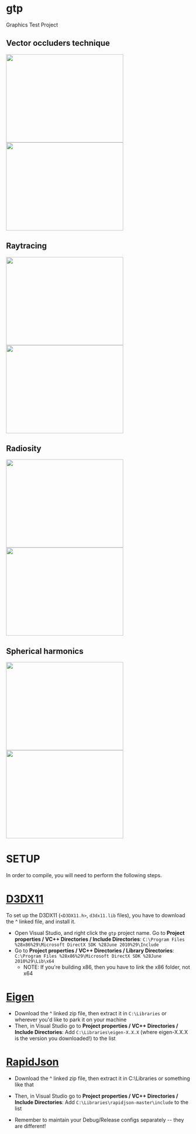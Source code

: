 gtp
===

Graphics Test Project

## Vector occluders technique
<img src="http://i.imgur.com/FyJetdS.png" width="320" height="240" /> <img src="http://i.imgur.com/vFpWgoz.png" width="320" height="240" />

## Raytracing
<img src="http://i.imgur.com/EwGS8wU.png" width="320" height="240" /> <img src="http://i.imgur.com/Fgd32aR.png" width="320" height="240" />

## Radiosity
<img src="http://i.imgur.com/wbedFBJ.png" width="320" height="240" /> <img src="http://i.imgur.com/pXIE4Gy.png" width="320" height="240" />

## Spherical harmonics
<img src="http://i.imgur.com/ndBG7tU.png" width="320" height="240" /> <img src="http://i.imgur.com/h3BBvb2.png" width="320" height="240" />

# SETUP

In order to compile, you will need to perform the following steps.

# [D3DX11](https://www.microsoft.com/en-ca/download/details.aspx?id=6812)

To set up the D3DX11 (`<D3DX11.h>`, `d3dx11.lib` files), you have to download the ^ linked file, and install it.

  * Open Visual Studio, and right click the `gtp` project name. Go to __Project properties / VC++ Directories / Include Directories__: `C:\Program Files %28x86%29\Microsoft DirectX SDK %28June 2010%29\Include`
  * Go to __Project properties / VC++ Directories / Library Directories__: `C:\Program Files %28x86%29\Microsoft DirectX SDK %28June 2010%29\Lib\x64`
    * NOTE: If you're building x86, then you have to link the x86 folder, not x64

# [Eigen](https://gitlab.com/libeigen/eigen/)
  * Download the ^ linked zip file, then extract it in `C:\Libraries` or wherever you'd like to park it on your machine
  * Then, in Visual Studio go to __Project properties / VC++ Directories / Include Directories__: Add `C:\Libraries\eigen-X.X.X` (where eigen-X.X.X is the version you downloaded!) to the list

# [RapidJson](https://github.com/Tencent/rapidjson)
  * Download the ^ linked zip file, then extract it in C:\Libraries or something like that
  * Then, in Visual Studio go to __Project properties / VC++ Directories / Include Directories__: Add `C:\Libraries\rapidjson-master\include` to the list
  
* Remember to maintain your Debug/Release configs separately -- they are different!



